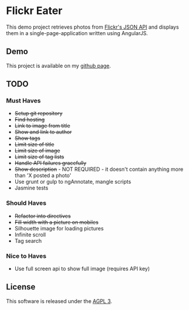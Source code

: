 # Flickr Eater

This demo project retrieves photos from [Flickr's JSON API](https://api.flickr.com/services/feeds/photos_public.gne?format=json)
and displays them in a single-page-application written using AngularJS.

## Demo

This project is available on my [github page](https://djbeaumont.github.io/flickr-eater/).

## TODO

### Must Haves

* ~~Setup git repository~~
* ~~Find hosting~~
* ~~Link to image from title~~
* ~~Show and link to author~~
* ~~Show tags~~
* ~~Limit size of title~~
* ~~Limit size of image~~
* ~~Limit size of tag lists~~
* ~~Handle API failures gracefully~~
* ~~Show description~~ - NOT REQUIRED - it doesn't contain anything more than 'X posted a photo'
* Use grunt or gulp to ngAnnotate, mangle scripts
* Jasmine tests

### Should Haves

* ~~Refactor into directives~~
* ~~Fill width with a picture on mobiles~~
* Silhouette image for loading pictures
* Infinite scroll
* Tag search

### Nice to Haves

* Use full screen api to show full image (requires API key)

## License

This software is released under the [AGPL 3](http://www.gnu.org/licenses/agpl-3.0.en.html).
